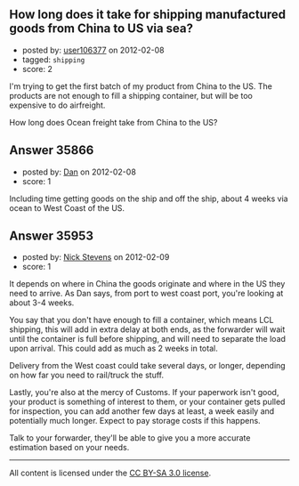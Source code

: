 ## How long does it take for shipping manufactured goods from China to US via sea?

- posted by: [user106377](https://stackexchange.com/users/-1/16274-user106377) on 2012-02-08
- tagged: `shipping`
- score: 2

I'm trying to get the first batch of my product from China to the US. The products are not enough to fill a shipping container, but will be too expensive to do airfreight.

How long does Ocean freight take from China to the US?


## Answer 35866

- posted by: [Dan](https://stackexchange.com/users/-1/16275-dan) on 2012-02-08
- score: 1

Including time getting goods on the ship and off the ship, about 4 weeks via ocean to West Coast of the US.




## Answer 35953

- posted by: [Nick Stevens](https://stackexchange.com/users/-1/15902-nick-stevens) on 2012-02-09
- score: 1

It depends on where in China the goods originate and where in the US they need to arrive. As Dan says, from port to west coast port, you're looking at about 3-4 weeks.

You say that you don't have enough to fill a container, which means LCL shipping, this will add in extra delay at both ends, as the forwarder will wait until the container is full before shipping, and will need to separate the load upon arrival. This could add as much as 2 weeks in total.

Delivery from the West coast could take several days, or longer, depending on how far you need to rail/truck the stuff.

Lastly, you're also at the mercy of Customs. If your paperwork isn't good, your product is something of interest to them, or your container gets pulled for inspection, you can add another few days at least, a week easily and potentially much longer. Expect to pay storage costs if this happens.

Talk to your forwarder, they'll be able to give you a more accurate estimation based on your needs.



---

All content is licensed under the [CC BY-SA 3.0 license](https://creativecommons.org/licenses/by-sa/3.0/).

